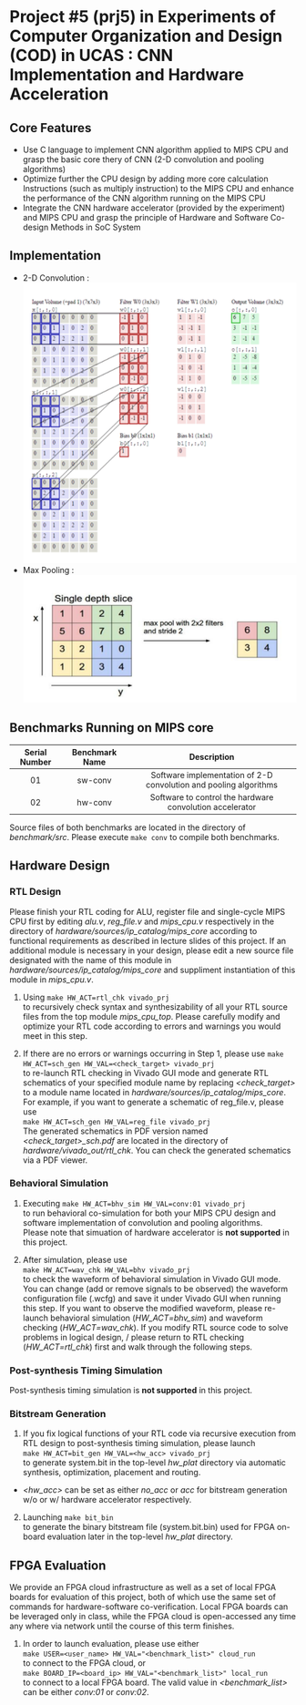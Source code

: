 Project #5 (prj5) in Experiments of Computer Organization and Design (COD) in UCAS : CNN Implementation and Hardware Acceleration
=====

## Core Features

* Use C language to implement CNN algorithm applied to MIPS CPU and grasp the basic core thery of CNN (2-D convolution and pooling algorithms)
* Optimize further the CPU design by adding more core calculation Instructions (such as multiply instruction) to the MIPS CPU and enhance the performance of the CNN algorithm running on the MIPS CPU
* Integrate the CNN hardware accelerator (provided by the experiment) and MIPS CPU and grasp the principle of Hardware and Software Co-design Methods in SoC System

## Implementation

* 2-D Convolution :
![dnn-1](/resources/dnn-1.png)
* Max Pooling :
![dnn-2](/resources/dnn-2.png)

## Benchmarks Running on MIPS core

| **Serial Number** | **Benchmark Name** | **Description** |
| :---------------: | :----------------: | :-------------: |
| 01 | sw-conv | Software implementation of 2-D convolution and pooling algorithms |
| 02 | hw-conv | Software to control the hardware convolution accelerator |

Source files of both benchmarks are located in the directory of *benchmark/src*. 
Please execute `make conv` to compile both benchmarks.  

## Hardware Design

### RTL Design

Please finish your RTL coding for ALU, register file and single-cycle MIPS CPU first 
by editing *alu.v*, *reg_file.v* and *mips_cpu.v* respectively in the directory of 
*hardware/sources/ip_catalog/mips_core* according to 
functional requirements as described in lecture slides of this project. 
If an additional module is necessary in your design, please edit a new source file 
designated with the name of this module in *hardware/sources/ip_catalog/mips_core*
and suppliment instantiation of this module in *mips_cpu.v*.    

1. Using `make HW_ACT=rtl_chk vivado_prj`  
to recursively check syntax and synthesizability of 
all your RTL source files from the top module *mips_cpu_top*. 
Please carefully modify and optimize your RTL code according to 
errors and warnings you would meet in this step.  

2. If there are no errors or warnings occurring in Step 1, 
please use `make HW_ACT=sch_gen HW_VAL=<check_target> vivado_prj`  
to re-launch RTL checking in Vivado GUI mode and 
generate RTL schematics of your specified module name 
by replacing *<check_target>* to a module name located in *hardware/sources/ip_catalog/mips_core*. 
For example, if you want to generate a schematic of reg_file.v, please use  
`make HW_ACT=sch_gen HW_VAL=reg_file vivado_prj`  
The generated schematics in PDF version named *<check_target>_sch.pdf* 
are located in the directory of *hardware/vivado_out/rtl_chk*. 
You can check the generated schematics via a PDF viewer.  

### Behavioral Simulation

1. Executing `make HW_ACT=bhv_sim HW_VAL=conv:01 vivado_prj`  
to run behavioral co-simulation for both your MIPS CPU design and 
software implementation of convolution and pooling algorithms.  
Please note that simuation of hardware accelerator is **not supported** in this project. 

2. After simulation, please use  
`make HW_ACT=wav_chk HW_VAL=bhv vivado_prj`  
to check the waveform of behavioral simulation in Vivado GUI mode. 
You can change (add or remove signals to be observed) 
the waveform configuration file (.wcfg) and save it under Vivado GUI 
when running this step. 
If you want to observe the modified waveform, please re-launch 
behavioral simulation (*HW_ACT=bhv_sim*) and waveform checking (*HW_ACT=wav_chk*). 
If you modify RTL source code to solve problems in logical design, /
please return to RTL checking (*HW_ACT=rtl_chk*) first and walk through the following steps.  

### Post-synthesis Timing Simulation

Post-synthesis timing simulation is **not supported** in this project. 

### Bitstream Generation

1. If you fix logical functions of your RTL code via 
recursive execution from RTL design to post-synthesis timing simulation, 
please launch  
`make HW_ACT=bit_gen HW_VAL=<hw_acc> vivado_prj`  
to generate system.bit in the top-level *hw_plat* directory via automatic 
synthesis, optimization, placement and routing.  
* *<hw_acc>* can be set as either *no_acc* or *acc* for bitstream generation 
w/o or w/ hardware accelerator respectively.  

2. Launching `make bit_bin`  
to generate the binary bitstream file (system.bit.bin) used for FPGA on-board 
evaluation later in the top-level *hw_plat* directory.   

## FPGA Evaluation

We provide an FPGA cloud infrastructure as well as a set of 
local FPGA boards for evaluation of this project, 
both of which use the same set of commands for 
hardware-software co-verification. 
Local FPGA boards can be leveraged only in class, while 
the FPGA cloud is open-accessed any time any where via network 
until the course of this term finishes. 

1. In order to launch evaluation, please use either  
`make USER=<user_name> HW_VAL="<benchmark_list>" cloud_run`  
to connect to the FPGA cloud, or  
`make BOARD_IP=<board_ip> HW_VAL="<benchmark_list>" local_run`  
to connect to a local FPGA board. 
The valid value in *<benchmark_list>* can be either *conv:01* or *conv:02*.  
